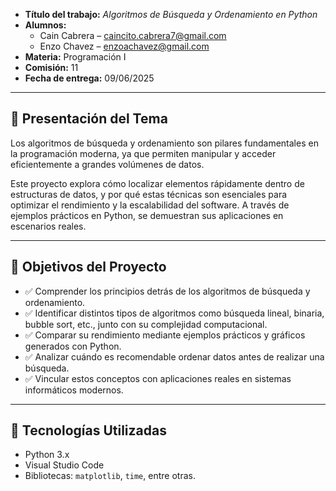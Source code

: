 - **Título del trabajo:** *Algoritmos de Búsqueda y Ordenamiento en Python*  
- **Alumnos:**  
  - Cain Cabrera – [caincito.cabrera7@gmail.com](mailto:caincito.cabrera7@gmail.com)  
  - Enzo Chavez – [enzoachavez@gmail.com](mailto:enzoachavez@gmail.com)  
- **Materia:** Programación I  
- **Comisión:** 11  
- **Fecha de entrega:** 09/06/2025  

---

## 📖 Presentación del Tema

Los algoritmos de búsqueda y ordenamiento son pilares fundamentales en la programación moderna, ya que permiten manipular y acceder eficientemente a grandes volúmenes de datos.

Este proyecto explora cómo localizar elementos rápidamente dentro de estructuras de datos, y por qué estas técnicas son esenciales para optimizar el rendimiento y la escalabilidad del software. A través de ejemplos prácticos en Python, se demuestran sus aplicaciones en escenarios reales.

---

## 🎯 Objetivos del Proyecto

- ✅ Comprender los principios detrás de los algoritmos de búsqueda y ordenamiento.  
- ✅ Identificar distintos tipos de algoritmos como búsqueda lineal, binaria, bubble sort, etc., junto con su complejidad computacional.  
- ✅ Comparar su rendimiento mediante ejemplos prácticos y gráficos generados con Python.  
- ✅ Analizar cuándo es recomendable ordenar datos antes de realizar una búsqueda.  
- ✅ Vincular estos conceptos con aplicaciones reales en sistemas informáticos modernos.

---

## 🚀 Tecnologías Utilizadas

- Python 3.x  
- Visual Studio Code  
- Bibliotecas: `matplotlib`, `time`, entre otras.
